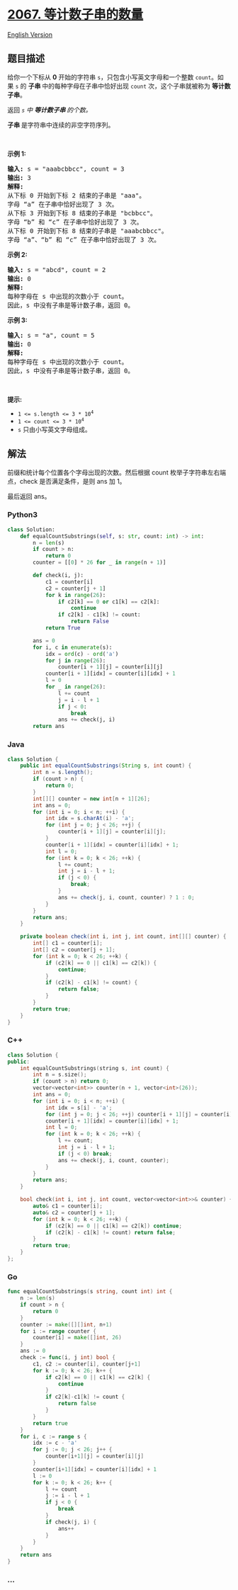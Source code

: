 # [2067. 等计数子串的数量](https://leetcode.cn/problems/number-of-equal-count-substrings)

[English Version](/solution/2000-2099/2067.Number%20of%20Equal%20Count%20Substrings/README_EN.md)

## 题目描述

<!-- 这里写题目描述 -->

<p>给你一个下标从 <strong>0</strong>&nbsp;开始的字符串 <code>s</code>，只包含小写英文字母和一个整数 <code>count</code>。如果&nbsp;<code>s</code>&nbsp;的&nbsp;<strong>子串 </strong>中的每种字母在子串中恰好出现 <code>count</code> 次，这个子串就被称为&nbsp;<strong>等计数子串</strong>。</p>

<p>返回<em> <code>s</code> 中&nbsp;<strong>等计数子串&nbsp;</strong>的个数。</em></p>

<p><strong>子串&nbsp;</strong>是字符串中连续的非空字符序列。</p>

<p>&nbsp;</p>

<p><strong>示例 1:</strong></p>

<pre>
<strong>输入:</strong> s = "aaabcbbcc", count = 3
<strong>输出:</strong> 3
<strong>解释:</strong>
从下标 0 开始到下标 2 结束的子串是 "aaa"。
字母 “a” 在子串中恰好出现了 3 次。
从下标 3 开始到下标 8 结束的子串是 "bcbbcc"。
字母 “b” 和 “c” 在子串中恰好出现了 3 次。
从下标 0 开始到下标 8 结束的子串是 "aaabcbbcc"。
字母 “a”、“b” 和 “c” 在子串中恰好出现了 3 次。
</pre>

<p><strong>示例 2:</strong></p>

<pre>
<strong>输入:</strong> s = "abcd", count = 2
<strong>输出:</strong> 0
<strong>解释:</strong>
每种字母在 s 中出现的次数小于 count。
因此，s 中没有子串是等计数子串，返回 0。
</pre>

<p><strong>示例 3:</strong></p>

<pre>
<strong>输入:</strong> s = "a", count = 5
<strong>输出:</strong> 0
<strong>解释:</strong>
每种字母在 s 中出现的次数小于 count。
因此，s 中没有子串是等计数子串，返回 0。</pre>

<p>&nbsp;</p>

<p><strong>提示:</strong></p>

<ul>
	<li><code>1 &lt;= s.length &lt;= 3 * 10<sup>4</sup></code></li>
	<li><code>1 &lt;= count &lt;= 3 * 10<sup>4</sup></code></li>
	<li><code>s</code> 只由小写英文字母组成。</li>
</ul>

## 解法

<!-- 这里可写通用的实现逻辑 -->

前缀和统计每个位置各个字母出现的次数。然后根据 count 枚举子字符串左右端点，check 是否满足条件，是则 ans 加 1。

最后返回 ans。

<!-- tabs:start -->

### **Python3**

<!-- 这里可写当前语言的特殊实现逻辑 -->

```python
class Solution:
    def equalCountSubstrings(self, s: str, count: int) -> int:
        n = len(s)
        if count > n:
            return 0
        counter = [[0] * 26 for _ in range(n + 1)]

        def check(i, j):
            c1 = counter[i]
            c2 = counter[j + 1]
            for k in range(26):
                if c2[k] == 0 or c1[k] == c2[k]:
                    continue
                if c2[k] - c1[k] != count:
                    return False
            return True

        ans = 0
        for i, c in enumerate(s):
            idx = ord(c) - ord('a')
            for j in range(26):
                counter[i + 1][j] = counter[i][j]
            counter[i + 1][idx] = counter[i][idx] + 1
            l = 0
            for _ in range(26):
                l += count
                j = i - l + 1
                if j < 0:
                    break
                ans += check(j, i)
        return ans
```

### **Java**

<!-- 这里可写当前语言的特殊实现逻辑 -->

```java
class Solution {
    public int equalCountSubstrings(String s, int count) {
        int n = s.length();
        if (count > n) {
            return 0;
        }
        int[][] counter = new int[n + 1][26];
        int ans = 0;
        for (int i = 0; i < n; ++i) {
            int idx = s.charAt(i) - 'a';
            for (int j = 0; j < 26; ++j) {
                counter[i + 1][j] = counter[i][j];
            }
            counter[i + 1][idx] = counter[i][idx] + 1;
            int l = 0;
            for (int k = 0; k < 26; ++k) {
                l += count;
                int j = i - l + 1;
                if (j < 0) {
                    break;
                }
                ans += check(j, i, count, counter) ? 1 : 0;
            }
        }
        return ans;
    }

    private boolean check(int i, int j, int count, int[][] counter) {
        int[] c1 = counter[i];
        int[] c2 = counter[j + 1];
        for (int k = 0; k < 26; ++k) {
            if (c2[k] == 0 || c1[k] == c2[k]) {
                continue;
            }
            if (c2[k] - c1[k] != count) {
                return false;
            }
        }
        return true;
    }
}
```

### **C++**

```cpp
class Solution {
public:
    int equalCountSubstrings(string s, int count) {
        int n = s.size();
        if (count > n) return 0;
        vector<vector<int>> counter(n + 1, vector<int>(26));
        int ans = 0;
        for (int i = 0; i < n; ++i) {
            int idx = s[i] - 'a';
            for (int j = 0; j < 26; ++j) counter[i + 1][j] = counter[i][j];
            counter[i + 1][idx] = counter[i][idx] + 1;
            int l = 0;
            for (int k = 0; k < 26; ++k) {
                l += count;
                int j = i - l + 1;
                if (j < 0) break;
                ans += check(j, i, count, counter);
            }
        }
        return ans;
    }

    bool check(int i, int j, int count, vector<vector<int>>& counter) {
        auto& c1 = counter[i];
        auto& c2 = counter[j + 1];
        for (int k = 0; k < 26; ++k) {
            if (c2[k] == 0 || c1[k] == c2[k]) continue;
            if (c2[k] - c1[k] != count) return false;
        }
        return true;
    }
};
```

### **Go**

```go
func equalCountSubstrings(s string, count int) int {
	n := len(s)
	if count > n {
		return 0
	}
	counter := make([][]int, n+1)
	for i := range counter {
		counter[i] = make([]int, 26)
	}
	ans := 0
	check := func(i, j int) bool {
		c1, c2 := counter[i], counter[j+1]
		for k := 0; k < 26; k++ {
			if c2[k] == 0 || c1[k] == c2[k] {
				continue
			}
			if c2[k]-c1[k] != count {
				return false
			}
		}
		return true
	}
	for i, c := range s {
		idx := c - 'a'
		for j := 0; j < 26; j++ {
			counter[i+1][j] = counter[i][j]
		}
		counter[i+1][idx] = counter[i][idx] + 1
		l := 0
		for k := 0; k < 26; k++ {
			l += count
			j := i - l + 1
			if j < 0 {
				break
			}
			if check(j, i) {
				ans++
			}
		}
	}
	return ans
}
```

### **...**

```

```

<!-- tabs:end -->
